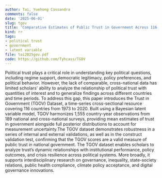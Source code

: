 ```yaml
---
author: Tai, Yuehong Cassandra
comments: false
date: '2025-06-01'
slug: tgov
title: 'Comparative Estimates of Public Trust in Government Across 116 Countries, 1973–2020'
kind: rr
tags:
- political trust
- government
- latent variable
file: tai2025gov.pdf
code: https://github.com/Tyhcass/TGOV
---
```




Political trust plays a critical role in understanding key political questions, including regime support, democratic legitimacy, policy preferences, and political behavior. However, the lack of comparable, cross-national data has limited scholars' ability to analyze the relationship of political trust with quantities of interest and to generalize findings across different countries and time periods. To address this gap, this paper introduces the Trust in Government (TGOV) Dataset, a time-series cross-sectional resource covering 116 countries from 1973 to 2020. Built using a Bayesian latent variable model, TGOV harmonizes 1,555 country-year observations from 189 national and cross-national surveys, providing mean estimates of trust in government alongside full posterior distributions to account for measurement uncertainty.The TGOV dataset demonstrates robustness in a series of internal and external validations, as well as in the construct validation test, confirming that the TGOV scores are a valid measure of public trust in national government. The TGOV dataset enables scholars to analyze trust’s dynamic relationships with institutional performance, policy outcomes, and crisis resilience across political systems. More broadly, it supports interdisciplinary research on governance, inequality, state-society relations, public health compliance, climate policy acceptance, and digital governance innovations.